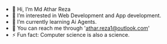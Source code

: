 - 👋 Hi, I’m Md Athar Reza
- 👀 I’m interested in Web Development and App development.
- 🌱 I’m currently learning Ai Agents.
- 🤝 You can reach me through 'athar.reza1@outlook.com'
- ⚡ Fun fact: Computer science is also a science.
